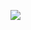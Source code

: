 ![](<https://codebuild.us-east-1.amazonaws.com/badges?uuid=eyJlbmNyeXB0ZWREYXRhIjoiZnp1UHBrUzNVcTQrMW5oa0pwYXBxejM0RTAvV2dlWDkvUDNIYUlwWVlKbVZKeWhhanh2NFNJUmNRODVUbVdUaUhFMzlXSFNIVmVRKzRjTGQvOGdjamRvPSIsIml2UGFyYW1ldGVyU3BlYyI6ImlBNnJuZGJ1ZU50UmRFV3AiLCJtYXRlcmlhbFNldFNlcmlhbCI6MX0%3D&branch=main>)
